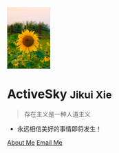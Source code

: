 <!-- _coverpage.md -->

<img src="images/Avatar.jpg" width="100px"/>


# ActiveSky <small>Jikui Xie</small>

> 存在主义是一种人道主义

- 永远相信美好的事情即将发生！

[About Me](https://github.com/activesky)
[Email Me](mailto:<jikuixie@gmail.com>)







